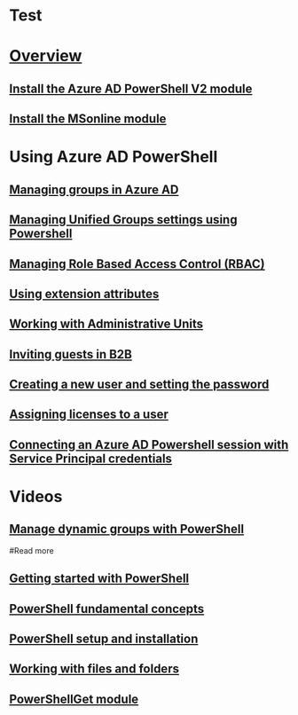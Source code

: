 # Test
# [Overview](overview.md)
## [Install the Azure AD PowerShell V2 module](install-adv2.md)
## [Install the MSonline module](install-msonlinev1.md)
# Using Azure AD PowerShell
## [Managing groups in Azure AD](https://docs.microsoft.com/en-us/azure/active-directory/active-directory-accessmanagement-groups-settings-v2-cmdlets)
## [Managing Unified Groups settings using Powershell](https://docs.microsoft.com/en-us/azure/active-directory/active-directory-accessmanagement-groups-settings-cmdlets)
## [Managing Role Based Access Control (RBAC)](https://docs.microsoft.com/en-us/azure/active-directory/role-based-access-control-manage-access-powershell)
## [Using extension attributes](using-extension-attributes-sample.md)
## [Working with Administrative Units](Working-with-Administrative-Units.md)
## [Inviting guests in B2B](https://docs.microsoft.com/en-us/azure/active-directory/active-directory-b2b-code-samples#powershell-example)
## [Creating a new user and setting the password](new-user-sample.md)
## [Assigning licenses to a user](Enabling-licenses-sample.md)
## [Connecting an Azure AD Powershell session with Service Principal credentials](signing-in-service-principal.md)
# Videos
## [Manage dynamic groups with PowerShell](https://channel9.msdn.com/Series/Azure-Active-Directory-Videos-Demos/Managing-dynamic-groups-with-Azure-AD-PowerShell)
#Read more
## [Getting started with PowerShell](https://msdn.microsoft.com/powershell/scripting/getting-started/getting-started-with-windows-powershell)
## [PowerShell fundamental concepts](https://msdn.microsoft.com/en-us/powershell/scripting/getting-started/fundamental-concepts)
## [PowerShell setup and installation](https://msdn.microsoft.com/en-us/powershell/scripting/setup/setup-reference)
## [Working with files and folders](https://msdn.microsoft.com/en-us/powershell/scripting/getting-started/cookbooks/working-with-files-and-folders)
## [PowerShellGet module](https://msdn.microsoft.com/powershell/reference/5.1/PowerShellGet/PowerShellGet)

